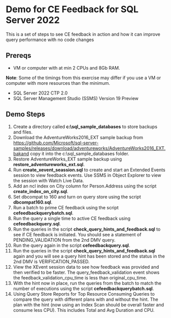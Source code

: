 # Demo for CE Feedback for SQL Server 2022

This is a set of steps to see CE feedback in action and how it can improve query performance with no code changes

## Prereqs

- VM or computer with at min 2 CPUs and 8Gb RAM.

**Note**: Some of the timings from this exercise may differ if you use a VM or computer with more resources than the minimum.
 
- SQL Server 2022 CTP 2.0
- SQL Server Management Studio (SSMS) Version 19 Preview

## Demo Steps

1. Create a directory called **c:\sql_sample_databases** to store backups and files.
1. Download the AdventureWorks2016_EXT sample backup from  https://github.com/Microsoft/sql-server-samples/releases/download/adventureworks/AdventureWorks2016_EXT.bakand copy it into the c:\sql_sample_databases folder.
1. Restore AdventureWorks_EXT sample backup using **restore_adventureworks_ext.sql**.
1. Run **create_xevent_seassion.sql** to create and start an Extended Events session to view feedback events. Use SSMS in Object Explorer to view the session with Watch Live Data.
1. Add an ncl index on City column for Person.Address using the script **create_index_on_city.sql**.
1. Set dbcompat to 160 and turn on query store using the script **dbcompat160.sql**.
1. Run a batch to prime CE feedback using the script **cefeedbackquerybatch.sql**.
1. Run the query a single time to active CE feedback using **cefeedbackquery.sql**.
1. Run the queries in the script **check_query_hints_and_feedback.sql** to see if CE feedback is initiated. You should see a statement of PENDING_VALIDATION from the 2nd DMV query.
1. Run the query again in the script **cefeedbackquery.sql**.
1. Run the queries in the script **check_query_hints_and_feedback.sql** again and you will see a query hint has been stored and the status in the 2nd DMV is VERIFICATION_PASSED.
1. View the XEvent session data to see how feedback was provided and then verified to be faster. The query_feedback_validation event shows the feedback_validation_cpu_time is less than original_cpu_time.
1. With the hint now in place, run the queries from the batch to match the number of executions using the script **cefeedbackquerybatch.sql**.
1. Using Query Store Reports for Top Resource Consuming Queries to compare the query with different plans with and without the hint. The plan with the hint (now using an Index Scan should be overall faster and consume less CPU). This includes Total and Avg Duration and CPU.